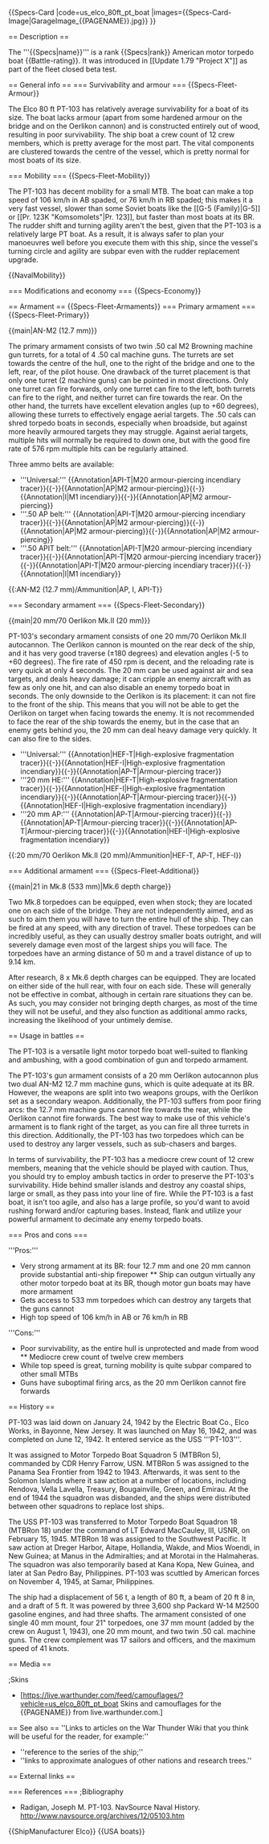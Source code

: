 {{Specs-Card
|code=us_elco_80ft_pt_boat
|images={{Specs-Card-Image|GarageImage_{{PAGENAME}}.jpg}}
}}

== Description ==
<!-- ''In the first part of the description, cover the history of the ship's creation and military application. In the second part, tell the reader about using this ship in the game. Add a screenshot: if a beginner player has a hard time remembering vehicles by name, a picture will help them identify the ship in question.'' -->
The '''{{Specs|name}}''' is a rank {{Specs|rank}} American motor torpedo boat {{Battle-rating}}. It was introduced in [[Update 1.79 "Project X"]] as part of the fleet closed beta test.

== General info ==
=== Survivability and armour ===
{{Specs-Fleet-Armour}}
<!-- ''Talk about the vehicle's armour. Note the most well-defended and most vulnerable zones, e.g. the ammo magazine. Evaluate the composition of components and assemblies responsible for movement and manoeuvrability. Evaluate the survivability of the primary and secondary armaments separately. Don't forget to mention the size of the crew, which plays an important role in fleet mechanics. Save tips on preserving survivability for the "Usage in battles" section. If necessary, use a graphical template to show the most well-protected or most vulnerable points in the armour.'' -->
The Elco 80 ft PT-103 has relatively average survivability for a boat of its size. The boat lacks armour (apart from some hardened armour on the bridge and on the Oerlikon cannon) and is constructed entirely out of wood, resulting in poor survivability. The ship boat a crew count of 12 crew members, which is pretty average for the most part. The vital components are clustered towards the centre of the vessel, which is pretty normal for most boats of its size.

=== Mobility ===
{{Specs-Fleet-Mobility}}
<!-- ''Write about the ship's mobility. Evaluate its power and manoeuvrability, rudder rerouting speed, stopping speed at full tilt, with its maximum forward and reverse speed.'' -->
The PT-103 has decent mobility for a small MTB. The boat can make a top speed of 106 km/h in AB spaded, or 76 km/h in RB spaded; this makes it a very fast vessel, slower than some Soviet boats like the [[G-5 (Family)|G-5]] or [[Pr. 123K "Komsomolets"|Pr. 123]], but faster than most boats at its BR. The rudder shift and turning agility aren't the best, given that the PT-103 is a relatively large PT boat. As a result, it is always safer to plan your manoeuvres well before you execute them with this ship, since the vessel's turning circle and agility are subpar even with the rudder replacement upgrade.

{{NavalMobility}}

=== Modifications and economy ===
{{Specs-Economy}}

== Armament ==
{{Specs-Fleet-Armaments}}
=== Primary armament ===
{{Specs-Fleet-Primary}}
<!-- ''Provide information about the characteristics of the primary armament. Evaluate their efficacy in battle based on their reload speed, ballistics and the capacity of their shells. Add a link to the main article about the weapon: <code><nowiki>{{main|Weapon name (calibre)}}</nowiki></code>. Broadly describe the ammunition available for the primary armament, and provide recommendations on how to use it and which ammunition to choose.'' -->
{{main|AN-M2 (12.7 mm)}}

The primary armament consists of two twin .50 cal M2 Browning machine gun turrets, for a total of 4 .50 cal machine guns. The turrets are set towards the centre of the hull, one to the right of the bridge and one to the left, rear, of the pilot house. One drawback of the turret placement is that only one turret (2 machine guns) can be pointed in most directions. Only one turret can fire forwards, only one turret can fire to the left, both turrets can fire to the right, and neither turret can fire towards the rear. On the other hand, the turrets have excellent elevation angles (up to +60 degrees), allowing these turrets to effectively engage aerial targets. The .50 cals can shred torpedo boats in seconds, especially when broadside, but against more heavily armoured targets they may struggle. Against aerial targets, multiple hits will normally be required to down one, but with the good fire rate of 576 rpm multiple hits can be regularly attained.

Three ammo belts are available:
* '''Universal:''' {{Annotation|API-T|M20 armour-piercing incendiary tracer}}{{-}}{{Annotation|AP|M2 armour-piercing}}{{-}}{{Annotation|I|M1 incendiary}}{{-}}{{Annotation|AP|M2 armour-piercing}}
* '''.50 AP belt:''' {{Annotation|API-T|M20 armour-piercing incendiary tracer}}{{-}}{{Annotation|AP|M2 armour-piercing}}{{-}}{{Annotation|AP|M2 armour-piercing}}{{-}}{{Annotation|AP|M2 armour-piercing}}
* '''.50 APIT belt:''' {{Annotation|API-T|M20 armour-piercing incendiary tracer}}{{-}}{{Annotation|API-T|M20 armour-piercing incendiary tracer}}{{-}}{{Annotation|API-T|M20 armour-piercing incendiary tracer}}{{-}}{{Annotation|I|M1 incendiary}}

{{:AN-M2 (12.7 mm)/Ammunition|AP, I, API-T}}

=== Secondary armament ===
{{Specs-Fleet-Secondary}}
<!-- ''Some ships are fitted with weapons of various calibres. Secondary armaments are defined as weapons chosen with the control <code>Select secondary weapon</code>. Evaluate the secondary armaments and give advice on how to use them. Describe the ammunition available for the secondary armament. Provide recommendations on how to use them and which ammunition to choose. Remember that any anti-air armament, even heavy calibre weapons, belong in the next section. If there is no secondary armament, remove this section.'' -->
{{main|20 mm/70 Oerlikon Mk.II (20 mm)}}

PT-103's secondary armament consists of one 20 mm/70 Oerlikon Mk.II autocannon. The Oerlikon cannon is mounted on the rear deck of the ship, and it has very good traverse (±180 degrees) and elevation angles (-5 to +60 degrees). The fire rate of 450 rpm is decent, and the reloading rate is very quick at only 4 seconds. The 20 mm can be used against air and sea targets, and deals heavy damage; it can cripple an enemy aircraft with as few as only one hit, and can also disable an enemy torpedo boat in seconds. The only downside to the Oerlikon is its placement: it can not fire to the front of the ship. This means that you will not be able to get the Oerlikon on target when facing towards the enemy. It is not recommended to face the rear of the ship towards the enemy, but in the case that an enemy gets behind you, the 20 mm can deal heavy damage very quickly. It can also fire to the sides.

* '''Universal:''' {{Annotation|HEF-T|High-explosive fragmentation tracer}}{{-}}{{Annotation|HEF-I|High-explosive fragmentation incendiary}}{{-}}{{Annotation|AP-T|Armour-piercing tracer}}
* '''20 mm HE:''' {{Annotation|HEF-T|High-explosive fragmentation tracer}}{{-}}{{Annotation|HEF-I|High-explosive fragmentation incendiary}}{{-}}{{Annotation|AP-T|Armour-piercing tracer}}{{-}}{{Annotation|HEF-I|High-explosive fragmentation incendiary}}
* '''20 mm AP:''' {{Annotation|AP-T|Armour-piercing tracer}}{{-}}{{Annotation|AP-T|Armour-piercing tracer}}{{-}}{{Annotation|AP-T|Armour-piercing tracer}}{{-}}{{Annotation|HEF-I|High-explosive fragmentation incendiary}}

{{:20 mm/70 Oerlikon Mk.II (20 mm)/Ammunition|HEF-T, AP-T, HEF-I}}

=== Additional armament ===
{{Specs-Fleet-Additional}}
<!-- ''Describe the available additional armaments of the ship: depth charges, mines, torpedoes. Talk about their positions, available ammunition and launch features such as dead zones of torpedoes. If there is no additional armament, remove this section.'' -->
{{main|21 in Mk.8 (533 mm)|Mk.6 depth charge}}

Two Mk.8 torpedoes can be equipped, even when stock; they are located one on each side of the bridge. They are not independently aimed, and as such to aim them you will have to turn the entire hull of the ship. They can be fired at any speed, with any direction of travel. These torpedoes can be incredibly useful, as they can usually destroy smaller boats outright, and will severely damage even most of the largest ships you will face. The torpedoes have an arming distance of 50 m and a travel distance of up to 9.14 km.

After research, 8 x Mk.6 depth charges can be equipped. They are located on either side of the hull rear, with four on each side. These will generally not be effective in combat, although in certain rare situations they can be. As such, you may consider not bringing depth charges, as most of the time they will not be useful, and they also function as additional ammo racks, increasing the likelihood of your untimely demise.

== Usage in battles ==
<!-- ''Describe the technique of using this ship, the characteristics of her use in a team and tips on strategy. Abstain from writing an entire guide – don't try to provide a single point of view, but give the reader food for thought. Talk about the most dangerous opponents for this vehicle and provide recommendations on fighting them. If necessary, note the specifics of playing with this vehicle in various modes (AB, RB, SB).'' -->
The PT-103 is a versatile light motor torpedo boat well-suited to flanking and ambushing, with a good combination of gun and torpedo armament.

The PT-103's gun armament consists of a 20 mm Oerlikon autocannon plus two dual AN-M2 12.7 mm machine guns, which is quite adequate at its BR. However, the weapons are split into two weapons groups, with the Oerlikon set as a secondary weapon. Additionally, the PT-103 suffers from poor firing arcs: the 12.7 mm machine guns cannot fire towards the rear, while the Oerlikon cannot fire forwards. The best way to make use of this vehicle's armament is to flank right of the target, as you can fire all three turrets in this direction. Additionally, the PT-103 has two torpedoes which can be used to destroy any larger vessels, such as sub-chasers and barges.

In terms of survivability, the PT-103 has a mediocre crew count of 12 crew members, meaning that the vehicle should be played with caution. Thus, you should try to employ ambush tactics in order to preserve the PT-103's survivability. Hide behind smaller islands and destroy any coastal ships, large or small, as they pass into your line of fire. While the PT-103 is a fast boat, it isn't too agile, and also has a large profile, so you'd want to avoid rushing forward and/or capturing bases. Instead, flank and utilize your powerful armament to decimate any enemy torpedo boats.

=== Pros and cons ===
<!-- ''Summarise and briefly evaluate the vehicle in terms of its characteristics and combat effectiveness. Mark its pros and cons in the bulleted list. Try not to use more than 6 points for each of the characteristics. Avoid using categorical definitions such as "bad", "good" and the like - use substitutions with softer forms such as "inadequate" and "effective".'' -->

'''Pros:'''

* Very strong armament at its BR: four 12.7 mm and one 20 mm cannon provide substantial anti-ship firepower
** Ship can outgun virtually any other motor torpedo boat at its BR, though motor gun boats may have more armament
* Gets access to 533 mm torpedoes which can destroy any targets that the guns cannot
* High top speed of 106 km/h in AB or 76 km/h in RB

'''Cons:'''

* Poor survivability, as the entire hull is unprotected and made from wood
** Mediocre crew count of twelve crew members
* While top speed is great, turning mobility is quite subpar compared to other small MTBs
* Guns have suboptimal firing arcs, as the 20 mm Oerlikon cannot fire forwards

== History ==
<!-- ''Describe the history of the creation and combat usage of the ship in more detail than in the introduction. If the historical reference turns out to be too long, take it to a separate article, taking a link to the article about the ship and adding a block "/History" (example: <nowiki>https://wiki.warthunder.com/(Ship-name)/History</nowiki>) and add a link to it here using the <code>main</code> template. Be sure to reference text and sources by using <code><nowiki><ref></ref></nowiki></code>, as well as adding them at the end of the article with <code><nowiki><references /></nowiki></code>. This section may also include the ship's dev blog entry (if applicable) and the in-game encyclopedia description (under <code><nowiki>=== In-game description ===</nowiki></code>, also if applicable).'' -->

PT-103 was laid down on January 24, 1942 by the Electric Boat Co., Elco Works, in Bayonne, New Jersey. It was launched on May 16, 1942, and was completed on June 12, 1942. It entered service as the USS '''PT-103'''.

It was assigned to Motor Torpedo Boat Squadron 5 (MTBRon 5), commanded by CDR Henry Farrow, USN. MTBRon 5 was assigned to the Panama Sea Frontier from 1942 to 1943. Afterwards, it was sent to the Solomon Islands where it saw action at a number of locations, including Rendova, Vella Lavella, Treasury, Bougainville, Green, and Emirau. At the end of 1944 the squadron was disbanded, and the ships were distributed between other squadrons to replace lost ships.

The USS PT-103 was transferred to Motor Torpedo Boat Squadron 18 (MTBRon 18) under the command of LT Edward MacCauley, III, USNR, on February 15, 1945. MTBRon 18 was assigned to the Southwest Pacific. It saw action at Dreger Harbor, Aitape, Hollandia, Wakde, and Mios Woendi, in New Guinea; at Manus in the Admiralties; and at Morotai in the Halmaheras. The squadron was also temporarily based at Kana Kopa, New Guinea, and later at San Pedro Bay, Philippines. PT-103 was scuttled by American forces on November 4, 1945, at Samar, Philippines.

The ship had a displacement of 56 t, a length of 80 ft, a beam of 20 ft 8 in, and a draft of 5 ft. It was powered by three 3,600 shp Packard W-14 M2500 gasoline engines, and had three shafts. The armament consisted of one single 40 mm mount, four 21" torpedoes, one 37 mm mount (added by the crew on August 1, 1943), one 20 mm mount, and two twin .50 cal. machine guns. The crew complement was 17 sailors and officers, and the maximum speed of 41 knots.

== Media ==
<!-- ''Excellent additions to the article would be video guides, screenshots from the game, and photos.'' -->

;Skins
* [https://live.warthunder.com/feed/camouflages/?vehicle=us_elco_80ft_pt_boat Skins and camouflages for the {{PAGENAME}} from live.warthunder.com.]

== See also ==
''Links to articles on the War Thunder Wiki that you think will be useful for the reader, for example:''
* ''reference to the series of the ship;''
* ''links to approximate analogues of other nations and research trees.''

== External links ==
<!-- ''Paste links to sources and external resources, such as:''
* ''topic on the official game forum;''
* ''other literature.'' -->

=== References ===
;Bibliography
* Radigan, Joseph M. PT-103. NavSource Naval History. http://www.navsource.org/archives/12/05103.htm

{{ShipManufacturer Elco}}
{{USA boats}}